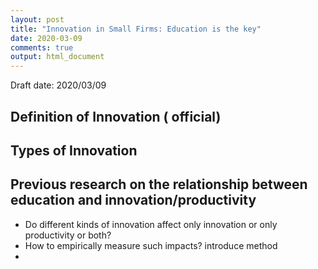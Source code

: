 ```yaml
---
layout: post
title: "Innovation in Small Firms: Education is the key"
date: 2020-03-09
comments: true
output: html_document
---
```


Draft date: 2020/03/09


## Definition of Innovation ( official)
## Types of Innovation

## Previous research on the relationship between education and innovation/productivity
  - Do different kinds of innovation affect only innovation or only productivity or both?
  - How to empirically measure such impacts? introduce method
  - 
  
